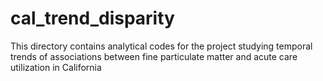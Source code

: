 # cal_trend_disparity
This directory contains analytical codes for the project studying temporal trends of associations between fine particulate matter and acute care utilization in California
